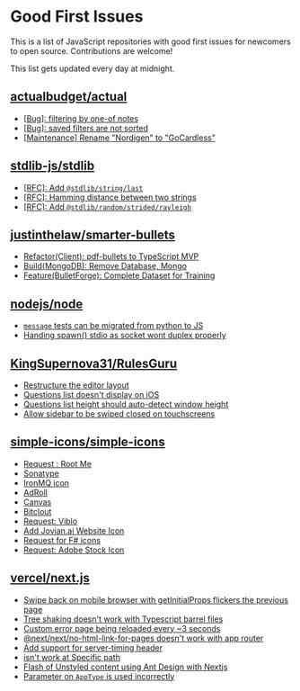 # Good First Issues

This is a list of JavaScript repositories with good first issues for newcomers to open source. Contributions are welcome!

This list gets updated every day at midnight.

## [actualbudget/actual](https://github.com/actualbudget/actual)

- [[Bug]: filtering by one-of notes](https://github.com/actualbudget/actual/issues/779)
- [[Bug]: saved filters are not sorted](https://github.com/actualbudget/actual/issues/1284)
- [[Maintenance] Rename "Nordigen" to "GoCardless"](https://github.com/actualbudget/actual/issues/1244)

## [stdlib-js/stdlib](https://github.com/stdlib-js/stdlib)

- [[RFC]: Add `@stdlib/string/last`](https://github.com/stdlib-js/stdlib/issues/854)
- [[RFC]: Hamming distance between two strings](https://github.com/stdlib-js/stdlib/issues/836)
- [[RFC]: Add `@stdlib/random/strided/rayleigh`](https://github.com/stdlib-js/stdlib/issues/889)

## [justinthelaw/smarter-bullets](https://github.com/justinthelaw/smarter-bullets)

- [Refactor(Client): pdf-bullets to TypeScript MVP](https://github.com/justinthelaw/smarter-bullets/issues/46)
- [Build(MongoDB): Remove Database, Mongo](https://github.com/justinthelaw/smarter-bullets/issues/116)
- [Feature(BulletForge): Complete Dataset for Training](https://github.com/justinthelaw/smarter-bullets/issues/98)

## [nodejs/node](https://github.com/nodejs/node)

- [`message` tests can be migrated from python to JS](https://github.com/nodejs/node/issues/47707)
- [Handing spawn() stdio as socket wont duplex properly](https://github.com/nodejs/node/issues/15714)

## [KingSupernova31/RulesGuru](https://github.com/KingSupernova31/RulesGuru)

- [Restructure the editor layout](https://github.com/KingSupernova31/RulesGuru/issues/185)
- [Questions list doesn't display on iOS](https://github.com/KingSupernova31/RulesGuru/issues/90)
- [Questions list height should auto-detect window height](https://github.com/KingSupernova31/RulesGuru/issues/89)
- [Allow sidebar to be swiped closed on touchscreens](https://github.com/KingSupernova31/RulesGuru/issues/13)

## [simple-icons/simple-icons](https://github.com/simple-icons/simple-icons)

- [Request : Root Me](https://github.com/simple-icons/simple-icons/issues/6201)
- [Sonatype](https://github.com/simple-icons/simple-icons/issues/6170)
- [IronMQ icon](https://github.com/simple-icons/simple-icons/issues/4249)
- [AdRoll](https://github.com/simple-icons/simple-icons/issues/5787)
- [Canvas](https://github.com/simple-icons/simple-icons/issues/5477)
- [Bitclout](https://github.com/simple-icons/simple-icons/issues/5782)
- [Request: Viblo](https://github.com/simple-icons/simple-icons/issues/5751)
- [Add Jovian.ai Website Icon ](https://github.com/simple-icons/simple-icons/issues/5050)
- [Request for F# icons](https://github.com/simple-icons/simple-icons/issues/5385)
- [Request: Adobe Stock Icon](https://github.com/simple-icons/simple-icons/issues/5088)

## [vercel/next.js](https://github.com/vercel/next.js)

- [Swipe back on mobile browser with getInitialProps flickers the previous page](https://github.com/vercel/next.js/issues/10465)
- [Tree shaking doesn't work with Typescript barrel files](https://github.com/vercel/next.js/issues/12557)
- [Custom error page being reloaded every ~3 seconds](https://github.com/vercel/next.js/issues/10024)
- [@next/next/no-html-link-for-pages doesn't work with app router](https://github.com/vercel/next.js/issues/51742)
- [Add support for server-timing header](https://github.com/vercel/next.js/issues/12382)
- [isn't work at Specific path ](https://github.com/vercel/next.js/issues/36259)
- [Flash of Unstyled content using Ant Design with Nextjs](https://github.com/vercel/next.js/issues/48483)
- [Parameter on `AppType` is used incorrectly](https://github.com/vercel/next.js/issues/42846)

